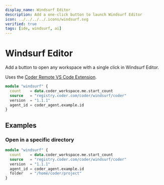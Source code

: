 ```yaml
---
display_name: Windsurf Editor
description: Add a one-click button to launch Windsurf Editor
icon: ../../../../.icons/windsurf.svg
verified: true
tags: [ide, windsurf, ai]
---
```


# Windsurf Editor

Add a button to open any workspace with a single click in Windsurf Editor.

Uses the [Coder Remote VS Code Extension](https://github.com/coder/vscode-coder).

```tf
module "windsurf" {
  count    = data.coder_workspace.me.start_count
  source   = "registry.coder.com/coder/windsurf/coder"
  version  = "1.1.1"
  agent_id = coder_agent.example.id
}
```

## Examples

### Open in a specific directory

```tf
module "windsurf" {
  count    = data.coder_workspace.me.start_count
  source   = "registry.coder.com/coder/windsurf/coder"
  version  = "1.1.1"
  agent_id = coder_agent.example.id
  folder   = "/home/coder/project"
}
```
